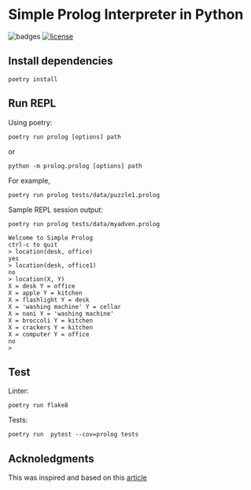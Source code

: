 # Simple Prolog Interpreter in Python

![badges](https://github.com/robjsliwa/pyprolog/actions/workflows/python-package.yml/badge.svg)
[![license](https://img.shields.io/badge/License-MIT-purple.svg)](LICENSE)

## Install dependencies

```
poetry install
```

## Run REPL

Using poetry:

```
poetry run prolog [options] path
```

or

```
python -m prolog.prolog [options] path
```

For example,

```
poetry run prolog tests/data/puzzle1.prolog
```

Sample REPL session output:

```
poetry run prolog tests/data/myadven.prolog 

Welcome to Simple Prolog
ctrl-c to quit
> location(desk, office)
yes
> location(desk, office1)
no
> location(X, Y)
X = desk Y = office 
X = apple Y = kitchen 
X = flashlight Y = desk 
X = 'washing machine' Y = cellar 
X = nani Y = 'washing machine' 
X = broccoli Y = kitchen 
X = crackers Y = kitchen 
X = computer Y = office 
no
>
```

## Test

Linter:

```
poetry run flake8
```

Tests:

```
poetry run  pytest --cov=prolog tests
```

## Acknoledgments

This was inspired and based on this [article](https://curiosity-driven.org/prolog-interpreter)

